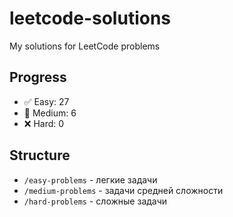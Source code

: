 # leetcode-solutions
My solutions for LeetCode problems

## Progress
- ✅ Easy: 27
- 🔄 Medium: 6  
- ❌ Hard: 0

## Structure
- `/easy-problems` - легкие задачи
- `/medium-problems` - задачи средней сложности  
- `/hard-problems` - сложные задачи
